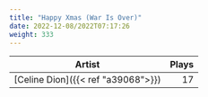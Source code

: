 ```yaml
---
title: "Happy Xmas (War Is Over)"
date: 2022-12-08/2022T07:17:26
weight: 333
---
```




 Artist | Plays 
----- | -----:
[Celine Dion]({{< ref "a39068">}}) | 17
